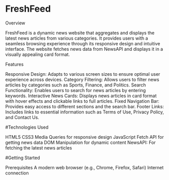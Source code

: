# FreshFeed

Overview

FreshFeed is a dynamic news website that aggregates and displays the latest news articles from various categories. It provides users with a seamless browsing experience through its responsive design and intuitive interface. The website fetches news data from NewsAPI and displays it in a visually appealing card format.

Features

Responsive Design: Adapts to various screen sizes to ensure optimal user experience across devices.
Category Filtering: Allows users to filter news articles by categories such as Sports, Finance, and Politics.
Search Functionality: Enables users to search for news articles by entering keywords.
Interactive News Cards: Displays news articles in card format with hover effects and clickable links to full articles.
Fixed Navigation Bar: Provides easy access to different sections and the search bar.
Footer Links: Includes links to essential information such as Terms of Use, Privacy Policy, and Contact Us.

#Technologies Used

HTML5
CSS3
Media Queries for responsive design
JavaScript
Fetch API for getting news data
DOM Manipulation for dynamic content
NewsAPI: For fetching the latest news articles

#Getting Started

Prerequisites
A modern web browser (e.g., Chrome, Firefox, Safari)
Internet connection

